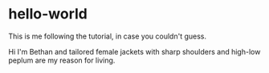 # hello-world
This is me following the tutorial, in case you couldn't guess.

Hi I'm Bethan and tailored female jackets with sharp shoulders and high-low peplum are my reason for living.
